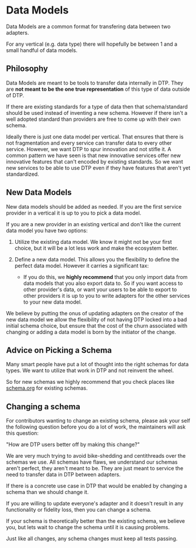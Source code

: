# Data Models

Data Models are a common format for transfering data between two adapters.

For any vertical (e.g. data type) there will hopefully be between 1 and a small handful
of data models.

## Philosophy

Data Models are meant to be tools to transfer data internally in DTP. They are **not meant to be 
the one true representation** of this type of data outside of DTP.

If there are existing standards for a type of data then that schema/standard should be used instead
of inventing a new schema.  However if there isn't a well adopted standard than providers are free
to come up with their own schema.

Ideally there is just one data model per vertical. That ensures that there is not fragmentation
and every service can transfer data to every other service. However, we want DTP to spur
innovation and not stifle it.  A common pattern we have seen is that new innovative services
offer new innovative features that can't encoded by existing standards. So we want new
services to be able to use DTP even if they have features that aren't yet standardized.

##  New Data Models
New data models should be added as needed.  If you are the first service
provider in a vertical it is up to you to pick a data model.

If you are a new provider in an existing vertical and don't like the current data model you have
two options:

 1) Utilize the existing data model.  We know it might not be your first choice, but it will
    be a lot less work and make the ecosystem better.

 1) Define a new data model. This allows you the flexibility to define the perfect data model.
    However it carries a significant tax:
 
    - If you do this, we **highly recommend** that you only import data from data
      models that you also export data to. So if you want access to other provider's data, or want
      your users to be able to export to other providers it is up to you to write adapters for
      the other services to your new data model.
      
 We believe by putting the onus of updating adapters on the creator of the new data model we allow
 the flexibility of not having DTP locked into a bad initial schema choice, but ensure that the
 cost of the churn associated with changing or adding a data model is born by the initiator of the
 change.

##  Advice on Picking a Schema
Many smart people have put a lot of thought into the right schemas for data types.  We want to
utilize that work in DTP and not reinvent the wheel.

<!--TODO: Add more examples of existing schema repositories. -->
So for new schemas we highly recommend that you check places like [schema.org](https://schema.org)
for existing schemas.

## Changing a schema
For contributors wanting to change an existing schema, please ask your self the following question
before you do a lot of work, the maintainers will ask this question:

"How are DTP users better off by making this change?"

We are very much trying to avoid bike-shedding and centithreads over the schemas we use.
All schemas have flaws, we understand our schemas aren't perfect, they aren't meant to be. 
They are just meant to service the need to transfer data in DTP between adapters.

If there is a concrete use case in DTP that would be enabled by changing a schema than we should
change it.

If you are willing to update everyone's adapter and it doesn't result in any functionality or
fidelity loss, then you can change a schema.

If your schema is theoretically better than the existing schema, we believe you, but lets wait to
change the schema until it is causing problems.

Just like all changes, any schema changes must keep all tests passing.
